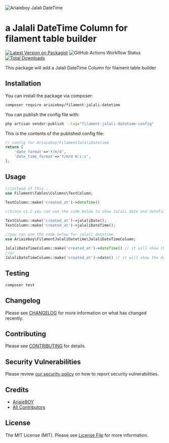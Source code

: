![Ariaieboy Jalali DateTime](https://preview.dragon-code.pro/Ariaieboy/Jalali-DateTime.svg?brand=laravel)
# a Jalali DateTime Column for filament table builder

[![Latest Version on Packagist](https://img.shields.io/packagist/v/ariaieboy/filament-jalali-datetime.svg?style=flat-square)](https://packagist.org/packages/ariaieboy/filament-jalali-datetime)
![GitHub Actions Workflow Status](https://img.shields.io/github/actions/workflow/status/ariaieboy/filament-jalali-datetime/php-cs-fixer.yml?label=styling)
[![Total Downloads](https://img.shields.io/packagist/dt/ariaieboy/filament-jalali-datetime.svg?style=flat-square)](https://packagist.org/packages/ariaieboy/filament-jalali-datetime)

This package will add a Jalali DateTime Column for filament table builder

## Installation

You can install the package via composer:

```bash
composer require ariaieboy/filament-jalali-datetime
```

You can publish the config file with:

```bash
php artisan vendor:publish --tag="filament-jalali-datetime-config"
```

This is the contents of the published config file:

```php
// config for Ariaieboy/FilamentJalaliDatetime
return [
    'date_format'=>'Y/m/d',
    'date_time_format'=>'Y/m/d H:i:s',
];
```

## Usage

```php
//instead of this :
use Filament\Tables\Columns\TextColumn;
 
TextColumn::make('created_at')->dateTime()

//Since v1.2 you can use the code below to show Jalali date and dateTime

TextColumn::make('created_at')->jalaliDate();
TextColumn::make('created_at')->jalaliDateTime();

//you can use the code below for jalali datetime
use Ariaieboy\FilamentJalaliDatetime\JalaliDateTimeColumn;
 
JalaliDateTimeColumn::make('created_at')->dateTime() // it will show the date like this : 1401/03/15 20:18:52
//or
JalaliDateTimeColumn::make('created_at')->date() // it will show the date like this : 1401/03/15

```

## Testing

```bash
composer test
```

## Changelog

Please see [CHANGELOG](CHANGELOG.md) for more information on what has changed recently.

## Contributing

Please see [CONTRIBUTING](https://github.com/spatie/.github/blob/main/CONTRIBUTING.md) for details.

## Security Vulnerabilities

Please review [our security policy](../../security/policy) on how to report security vulnerabilities.

## Credits

- [AriaieBOY](https://github.com/ariaieboy)
- [All Contributors](../../contributors)

## License

The MIT License (MIT). Please see [License File](LICENSE.md) for more information.

